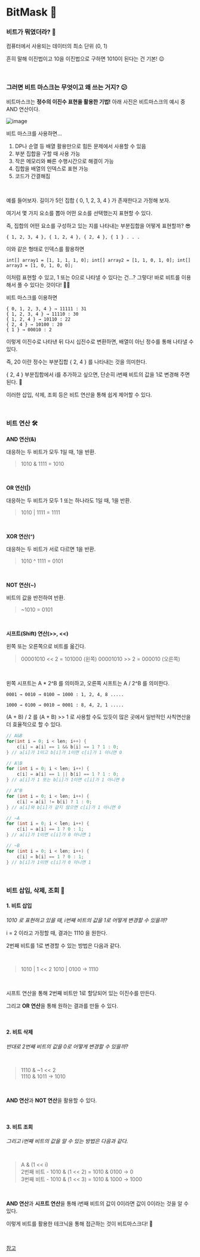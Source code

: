 # BitMask 👻

### 비트가 뭐였더라? 🤔

컴퓨터에서 사용되는 데이터의 최소 단위 (0, 1)

흔히 말해 이진법이고 10을 이진법으로 구하면 1010이 된다는 건 기본! 😉

<br>

### 그러면 비트 마스크는 무엇이고 왜 쓰는 거지? 😕

비트마스크는 **정수의 이진수 표현을 활용한 기법!** 아래 사진은 비트마스크의 예시 중 AND 연산이다.

![image](https://user-images.githubusercontent.com/62419307/92944905-88bfe700-f48f-11ea-91f5-70812b33058a.png)

비트 마스크를 사용하면...

1. DP나 순열 등 배열 활용만으로 힘든 문제에서 사용할 수 있음
2. 부분 집합을 구할 때 사용 가능
3. 작은 메모리와 빠른 수행시간으로 해결이 가능
4. 집합을 배열의 인덱스로 표현 가능
5. 코드가 간결해짐

<br>

예를 들어보자. 길이가 5인 집합 { 0, 1, 2, 3, 4 } 가 존재한다고 가정해 보자. 

여기서 몇 가지 요소를 뽑아 어떤 요소를 선택했는지 표현할 수 있다.

즉, 집합의 어떤 요소를 구성하고 있는 지를 나타내는 부분집합을 어떻게 표현할까? 😎 

```
{ 1, 2, 3, 4 }, { 1, 2, 4 }, { 2, 4 }, { 1 } . . .
```

이와 같은 형태로 인덱스를 활용하면

```
int[] array1 = [1, 1, 1, 1, 0]; int[] array2 = [1, 1, 0, 1, 0]; int[] array3 = [1, 0, 1, 0, 0];
```

이처럼 표현할 수 있고, 1 또는 0으로 나타낼 수 있다는 건...? 그렇다! 바로 비트를 이용해서 풀 수 있다는 것이다! 🙆‍♀️

비트 마스크를 이용하면

```
{ 0, 1, 2, 3, 4 } → 11111 : 31
{ 1, 2, 3, 4 } → 11110 : 30
{ 1, 2, 4 } → 10110 : 22
{ 2, 4 } → 10100 : 20
{ 1 } → 00010 : 2
```

이렇게 이진수로 나타낸 뒤 다시 십진수로 변환하면, 배열이 아닌 정수를 통해 나타낼 수 있다.

즉, 20 이란 정수는 부분집합 { 2, 4 } 를 나타내는 것을 의미한다. 

{ 2, 4 } 부분집합에서 i를 추가하고 싶으면, 단순히 i번째 비트의 값을 1로 변경해 주면 된다. 🧐

이러한 삽입, 삭제, 조회 등은 비트 연산을 통해 쉽게 제어할 수 있다.

<br>

### 비트 연산 🛠

**AND 연산(&)**

대응하는 두 비트가 모두 1일 때, 1을 반환.

> 1010 & 1111 = 1010

<br>

**OR 연산(|)**

대응하는 두 비트가 모두 1 또는 하나라도 1일 때, 1을 반환.

> 1010 | 1111 = 1111

 <br>

**XOR 연산(^)**

대응하는 두 비트가 서로 다르면 1을 반환.

> 1010 ^ 1111 = 0101

 <br>

**NOT 연산(~)**

비트의 값을 반전하여 반환.

> ~1010 = 0101

 <br>

**시프트(Shift) 연산(>>, <<)** 

왼쪽 또는 오른쪽으로 비트를 옮긴다.

> 00001010 << 2 = 101000 (왼쪽)
> 00001010 >> 2 = 000010  (오른쪽)

 <br>

왼쪽 시프트는 A * 2^B 를 의미하고, 오른쪽 시프트는 A / 2^B 를 의미한다.

```
0001 → 0010 → 0100 → 1000 : 1, 2, 4, 8 .....

1000 → 0100 → 0010 → 0001 : 8, 4, 2, 1 ..... 
```

(A + B) / 2 를 (A + B) >> 1 로 사용할 수도 있듯이 많은 곳에서 일반적인 사칙연산을 더 효율적으로 할 수 있다.

```java
// A&B 
for(int i = 0; i < len; i++) { 
	c[i] = a[i] == 1 && b[i] == 1 ? 1 : 0; 
} // a[i]가 1이고 b[i]가 1이면 c[i]가 1 아니면 0

// A|B 
for (int i = 0; i < len; i++) { 
    c[i] = a[i] == 1 || b[i] == 1 ? 1 : 0; 
} // a[i]가 1 또는 b[i]가 1이면 c[i]가 1 아니면 0

// A^B 
for (int i = 0; i < len; i++) { 
    c[i] = a[i] != b[i] ? 1 : 0; 
} // a[i]와 b[i]가 같지 않으면 c[i]가 1 아니면 0

// ~A 
for (int i = 0; i < len; i++) {
    c[i] = a[i] == 1 ? 0 : 1; 
} // a[i]가 1이면 c[i]가 0 아니면 1

// ~B 
for (int i = 0; i < len; i++) { 
    c[i] = b[i] == 1 ? 0 : 1; 
} // b[i]가 1이면 c[i]가 0 아니면 1
```

<br>

### 비트 삽입, 삭제, 조회 👀

#### 1. 비트 삽입

*1010 로 표현하고 있을 때, i번째 비트의 값을 1로 어떻게 변경할 수 있을까?*

i = 2 이라고 가정할 때, 결과는 1110 을 원한다.

2번째 비트를 1로 변경할 수 있는 방법은 다음과 같다.

 <br>

> 1010 | 1 << 2
> 1010 | 0100 → 1110

 <br>

시프트 연산을 통해 2번째 비트만 1로 할당되어 있는 이진수를 만든다.

그리고 **OR 연산**을 통해 원하는 결과를 만들 수 있다.

 <br>

#### 2. 비트 삭제

*반대로 2번째 비트의 값을 0로 어떻게 변경할 수 있을까?*

  <br>

> 1110 & ~1 << 2 <br>
> 1110 & 1011 → 1010

  <br>

**AND 연산**과 **NOT 연산**을 활용할 수 있다.

 <br>

#### 3. 비트 조회

*그리고 i번째 비트의 값을 알 수 있는 방법은 다음과 같다.*

  <br>

> A & (1 << i) <br>
> 2번째 비트 - 1010 & (1 << 2) = 1010 & 0100 → 0 <br>
> 3번째 비트 - 1010 & (1 << 3) = 1010 & 1000 → 1000

  <br>

**AND 연산**과 **시프트 연산**을 통해 i번째 비트의 값이 0이라면 값이 0이라는 것을 알 수 있다.

이렇게 비트를 활용한 테크닉을 통해 접근하는 것이 비트마스크다! 💃

<br>

[참고](https://mygumi.tistory.com/361)